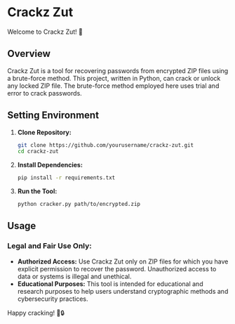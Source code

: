# Crackz Zut

Welcome to Crackz Zut! 🎉

## Overview

Crackz Zut is a tool for recovering passwords from encrypted ZIP files using a brute-force method. This project, written in Python, can crack or unlock any locked ZIP file. The brute-force method employed here uses trial and error to crack passwords.

## Setting Environment

1. **Clone Repository:**

    ```bash
    git clone https://github.com/yourusername/crackz-zut.git
    cd crackz-zut
    ```

2. **Install Dependencies:**

    ```bash
    pip install -r requirements.txt
    ```

3. **Run the Tool:**

    ```bash
    python cracker.py path/to/encrypted.zip
    ```

## Usage

### Legal and Fair Use Only:

- **Authorized Access:** Use Crackz Zut only on ZIP files for which you have explicit permission to recover the password. Unauthorized access to data or systems is illegal and unethical.
- **Educational Purposes:** This tool is intended for educational and research purposes to help users understand cryptographic methods and cybersecurity practices.

Happy cracking! 🚀🔒
